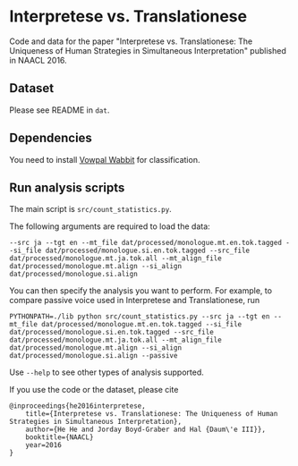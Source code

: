 # Interpretese vs. Translationese
Code and data for the paper "Interpretese vs. Translationese: The Uniqueness of Human Strategies in Simultaneous Interpretation" published in NAACL 2016.

## Dataset
Please see README in `dat`.

## Dependencies
You need to install [Vowpal Wabbit](https://github.com/JohnLangford/vowpal_wabbit) for classification.

## Run analysis scripts
The main script is `src/count_statistics.py`.

The following arguments are required to load the data:
```
--src ja --tgt en --mt_file dat/processed/monologue.mt.en.tok.tagged --si_file dat/processed/monologue.si.en.tok.tagged --src_file dat/processed/monologue.mt.ja.tok.all --mt_align_file dat/processed/monologue.mt.align --si_align dat/processed/monologue.si.align
```

You can then specify the analysis you want to perform. For example, to compare passive voice used in Interpretese and Translationese, run
```
PYTHONPATH=./lib python src/count_statistics.py --src ja --tgt en --mt_file dat/processed/monologue.mt.en.tok.tagged --si_file dat/processed/monologue.si.en.tok.tagged --src_file dat/processed/monologue.mt.ja.tok.all --mt_align_file dat/processed/monologue.mt.align --si_align dat/processed/monologue.si.align --passive
```

Use `--help` to see other types of analysis supported.

If you use the code or the dataset, please cite
```
@inproceedings{he2016interpretese,
    title={Interpretese vs. Translationese: The Uniqueness of Human Strategies in Simultaneous Interpretation},
    author={He He and Jorday Boyd-Graber and Hal {Daum\'e III}},
    booktitle={NAACL}
    year=2016
}
```
